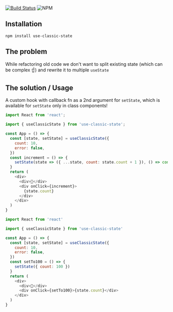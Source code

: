 [![Build Status](https://travis-ci.com/kromsik/use-classic-state.svg?branch=master)](https://travis-ci.org/kromsik/use-classic-state)
![NPM](https://img.shields.io/npm/l/use-classic-state.svg)

## Installation

`npm install use-classic-state`

## The problem

While refactoring old code we don't want to split existing state (which can be complex ☝️) and rewrite it to multiple `useState`

## The solution / Usage

A custom hook with callback fn as a 2nd argument for `setState`, which is available for `setState` only in class components!

```js
import React from 'react';

import { useClassicState } from 'use-classic-state';

const App = () => {
  const [state, setState] = useClassicState({
    count: 10,
    error: false,
  })
  const increment = () => {
    setState(state => ({ ...state, count: state.count + 1 }), () => console.log('done')))
  }
  return (
    <div>
      <div>👋</div>
      <div onClick={increment}>
        {state.count}
      </div>
    </div>
  )
}
```

```js
import React from 'react'

import { useClassicState } from 'use-classic-state'

const App = () => {
  const [state, setState] = useClassicState({
    count: 10,
    error: false,
  })
  const setTo100 = () => {
    setState({ count: 100 })
  }
  return (
    <div>
      <div>👋</div>
      <div onClick={setTo100}>{state.count}</div>
    </div>
  )
}
```
